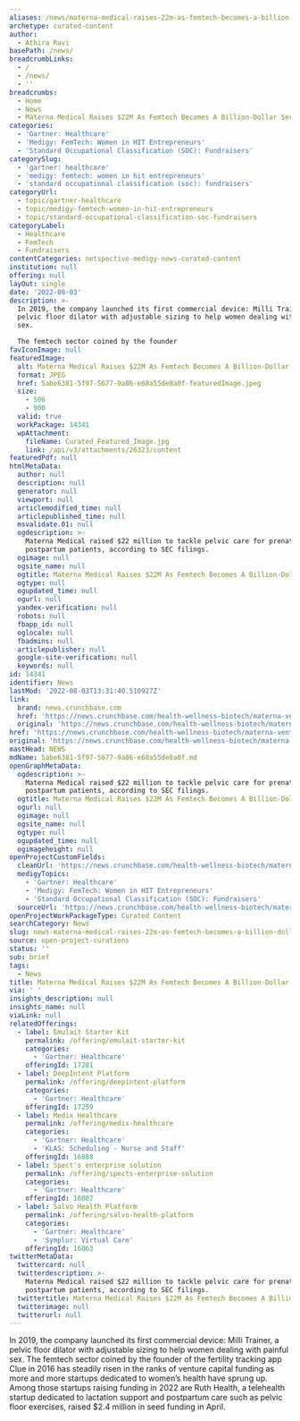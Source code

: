 ```yaml
---
aliases: /news/materna-medical-raises-22m-as-femtech-becomes-a-billion-dollar-sector
archetype: curated-content
author:
  - Athira Ravi
basePath: /news/
breadcrumbLinks:
  - /
  - /news/
  - ''
breadcrumbs:
  - Home
  - News
  - Materna Medical Raises $22M As Femtech Becomes A Billion-Dollar Sector
categories:
  - 'Gartner: Healthcare'
  - 'Medigy: FemTech: Women in HIT Entrepreneurs'
  - 'Standard Occupational Classification (SOC): Fundraisers'
categorySlug:
  - 'gartner: healthcare'
  - 'medigy: femtech: women in hit entrepreneurs'
  - 'standard occupational classification (soc): fundraisers'
categoryUrl:
  - topic/gartner-healthcare
  - topic/medigy-femtech-women-in-hit-entrepreneurs
  - topic/standard-occupational-classification-soc-fundraisers
categoryLabel:
  - Healthcare
  - FemTech
  - Fundraisers
contentCategories: netspective-medigy-news-curated-content
institution: null
offering: null
layOut: single
date: '2022-08-03'
description: >-
  In 2019, the company launched its first commercial device: Milli Trainer, a
  pelvic floor dilator with adjustable sizing to help women dealing with painful
  sex.

  The femtech sector coined by the founder
favIconImage: null
featuredImage:
  alt: Materna Medical Raises $22M As Femtech Becomes A Billion-Dollar Sector
  format: JPEG
  href: 5abe6381-5f97-5677-9a86-e68a55de8a0f-featuredImage.jpeg
  size:
    - 506
    - 900
  valid: true
  workPackage: 14341
  wpAttachment:
    fileName: Curated_Featured_Image.jpg
    link: /api/v3/attachments/26323/content
featuredPdf: null
htmlMetaData:
  author: null
  description: null
  generator: null
  viewport: null
  articlemodified_time: null
  articlepublished_time: null
  msvalidate.01: null
  ogdescription: >-
    Materna Medical raised $22 million to tackle pelvic care for prenatal and
    postpartum patients, according to SEC filings.
  ogimage: null
  ogsite_name: null
  ogtitle: Materna Medical Raises $22M As Femtech Becomes A Billion-Dollar Sector
  ogtype: null
  ogupdated_time: null
  ogurl: null
  yandex-verification: null
  robots: null
  fbapp_id: null
  oglocale: null
  fbadmins: null
  articlepublisher: null
  google-site-verification: null
  keywords: null
id: 14341
identifier: News
lastMod: '2022-08-03T13:31:40.510927Z'
link:
  brand: news.crunchbase.com
  href: 'https://news.crunchbase.com/health-wellness-biotech/materna-venture-capital/'
  original: 'https://news.crunchbase.com/health-wellness-biotech/materna-venture-capital/'
href: 'https://news.crunchbase.com/health-wellness-biotech/materna-venture-capital/'
original: 'https://news.crunchbase.com/health-wellness-biotech/materna-venture-capital/'
mastHead: NEWS
mdName: 5abe6381-5f97-5677-9a86-e68a55de8a0f.md
openGraphMetaData:
  ogdescription: >-
    Materna Medical raised $22 million to tackle pelvic care for prenatal and
    postpartum patients, according to SEC filings.
  ogtitle: Materna Medical Raises $22M As Femtech Becomes A Billion-Dollar Sector
  ogurl: null
  ogimage: null
  ogsite_name: null
  ogtype: null
  ogupdated_time: null
  ogimageheight: null
openProjectCustomFields:
  cleanUrl: 'https://news.crunchbase.com/health-wellness-biotech/materna-venture-capital/'
  medigyTopics:
    - 'Gartner: Healthcare'
    - 'Medigy: FemTech: Women in HIT Entrepreneurs'
    - 'Standard Occupational Classification (SOC): Fundraisers'
  sourceUrl: 'https://news.crunchbase.com/health-wellness-biotech/materna-venture-capital/'
openProjectWorkPackageType: Curated Content
searchCategory: News
slug: news-materna-medical-raises-22m-as-femtech-becomes-a-billion-dollar-sector
source: open-project-curations
status: ''
sub: brief
tags:
  - News
title: Materna Medical Raises $22M As Femtech Becomes A Billion-Dollar Sector
via: ' '
insights_description: null
insights_name: null
viaLink: null
relatedOfferings:
  - label: Emulait Starter Kit
    permalink: /offering/emulait-starter-kit
    categories:
      - 'Gartner: Healthcare'
    offeringId: 17281
  - label: DeepIntent Platform
    permalink: /offering/deepintent-platform
    categories:
      - 'Gartner: Healthcare'
    offeringId: 17259
  - label: Medix Healthcare
    permalink: /offering/medix-healthcare
    categories:
      - 'Gartner: Healthcare'
      - 'KLAS: Scheduling - Nurse and Staff'
    offeringId: 16888
  - label: Spect's enterprise solution
    permalink: /offering/spects-enterprise-solution
    categories:
      - 'Gartner: Healthcare'
    offeringId: 16087
  - label: Salvo Health Platform
    permalink: /offering/salvo-health-platform
    categories:
      - 'Gartner: Healthcare'
      - 'Symplur: Virtual Care'
    offeringId: 16063
twitterMetaData:
  twittercard: null
  twitterdescription: >-
    Materna Medical raised $22 million to tackle pelvic care for prenatal and
    postpartum patients, according to SEC filings.
  twittertitle: Materna Medical Raises $22M As Femtech Becomes A Billion-Dollar Sector
  twitterimage: null
  twitterurl: null
---
```

<p>In 2019, the company launched its first commercial device: Milli Trainer, a pelvic floor dilator with adjustable sizing to help women dealing with painful sex.
The femtech sector coined by the founder of the fertility tracking app Clue in 2016 has steadily risen in the ranks of venture capital funding as more and more startups dedicated to women’s health have sprung up.
Among those startups raising funding in 2022 are Ruth Health, a telehealth startup dedicated to lactation support and postpartum care such as pelvic floor exercises, raised $2.4 million in seed funding in April.</p>